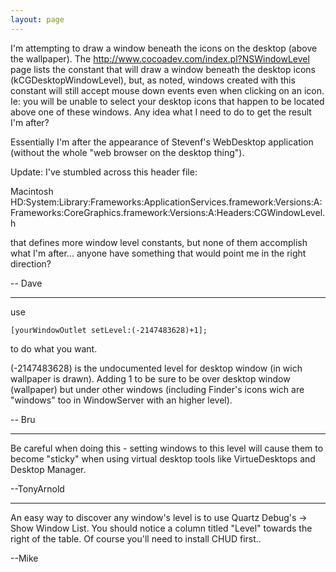 ```yaml
---
layout: page
---
```


I'm attempting to draw a window beneath the icons on the desktop (above the wallpaper). The http://www.cocoadev.com/index.pl?NSWindowLevel page lists the constant that will draw a window beneath the desktop icons (kCGDesktopWindowLevel), but, as noted, windows created with this constant will still accept mouse down events even when clicking on an icon. Ie: you will be unable to select your desktop icons that happen to be located above one of these windows. Any idea what I need to do to get the result I'm after?

Essentially I'm after the appearance of Stevenf's WebDesktop application (without the whole "web browser on the desktop thing").

Update: I've stumbled across this header file:

Macintosh HD:System:Library:Frameworks:ApplicationServices.framework:Versions:A:Frameworks:CoreGraphics.framework:Versions:A:Headers:CGWindowLevel.h

that defines more window level constants, but none of them accomplish what I'm after... anyone have something that would point me in the right direction?

-- Dave

----

use

<code>[yourWindowOutlet setLevel:(-2147483628)+1];</code>

to do what you want.

(-2147483628) is the undocumented level for desktop window (in wich wallpaper is drawn).
Adding 1 to be sure to be over desktop window (wallpaper) but under other windows (including Finder's icons wich are "windows" too in WindowServer with an higher level).

-- Bru

----

Be careful when doing this - setting windows to this level will cause them to become "sticky" when using virtual desktop tools like VirtueDesktops and Desktop Manager.

--TonyArnold

----

An easy way to discover any window's level is to use Quartz Debug's -> Show Window List. You should notice a column titled "Level" towards the right of the table. Of course you'll need to install CHUD first..

--Mike
